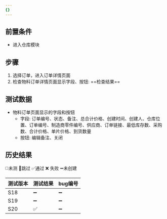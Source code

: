 ```yaml
---
{}
---
```



## 前置条件

- 进入仓库模块

## 步骤

1. 选择订单，进入订单详情页面
2. 检查物料订单详情页面显示字段、按钮: ==检查结果== 

## 测试数据

- 物料订单页面显示的字段和按钮
	- 字段: 订单编号、状态、备注、总合计价格、创建时间、创建人、仓库位置、订单编号、制造商零件编号、供应商、订单链接、最低库存数、采购数、合计价格、单片价格、到货数量
	- 按钮: 编辑备注、关闭

## 历史结果
 ◻️未测    🚫跳过     ✅通过    ❌ 失败    ➖未创建
 
| 测试版本 | 测试结果 | bug编号 |
| ---- | ---- | ---- |
| S18 | ➖ | ➖ |
| S19 | ➖ | ➖ |
| S20 | ✅ | ➖ |

